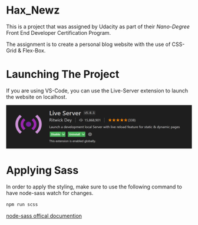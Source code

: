 # Hax_Newz

This is a project that was assigned by Udacity as part of their *Nano-Degree* Front End Developer Certification Program.

The assignment is to create a personal blog website with the use of CSS-Grid & Flex-Box. 

# Launching The Project

If you are using VS-Code, you can use the Live-Server extension to launch the website on localhost.

![Live-Server](images/five_server.jpg)

# Applying Sass

In order to apply the styling, make sure to use the following command to have node-sass watch for changes.

```bash
npm run scss
```

[node-sass offical documention](https://www.npmjs.com/package/node-sass)